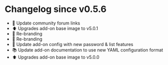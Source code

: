 # Changelog since v0.5.6
- :hammer: Update community forum links 
- :arrow_up: Upgrades add-on base image to v5.0.1 
- :hammer: Re-branding 
- :hammer: Re-branding 
- :hammer: Update add-on config with new password & list features 
- :books: Update add-on documentation to use new YAML configuration format 
- :arrow_up: Upgrades add-on base image to v5.0.0 
